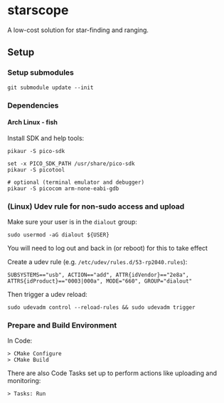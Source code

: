 # starscope
A low-cost solution for star-finding and ranging.

## Setup

### Setup submodules
```
git submodule update --init
```

### Dependencies

#### Arch Linux - fish
Install SDK and help tools:
```
pikaur -S pico-sdk

set -x PICO_SDK_PATH /usr/share/pico-sdk
pikaur -S picotool

# optional (terminal emulator and debugger)
pikaur -S picocom arm-none-eabi-gdb
```

### (Linux) Udev rule for non-sudo access and upload
Make sure your user is in the `dialout` group:
```
sudo usermod -aG dialout ${USER}
```
You will need to log out and back in (or reboot) for this to take effect

Create a udev rule (e.g. `/etc/udev/rules.d/53-rp2040.rules`):
```
SUBSYSTEMS=="usb", ACTION=="add", ATTR{idVendor}=="2e8a", ATTRS{idProduct}=="0003|000a", MODE="660", GROUP="dialout"
```
Then trigger a udev reload:
```
sudo udevadm control --reload-rules && sudo udevadm trigger
```

### Prepare and Build Environment
In Code:
```
> CMake Configure
> CMake Build
```

There are also Code Tasks set up to perform actions like uploading and monitoring:
```
> Tasks: Run
```
